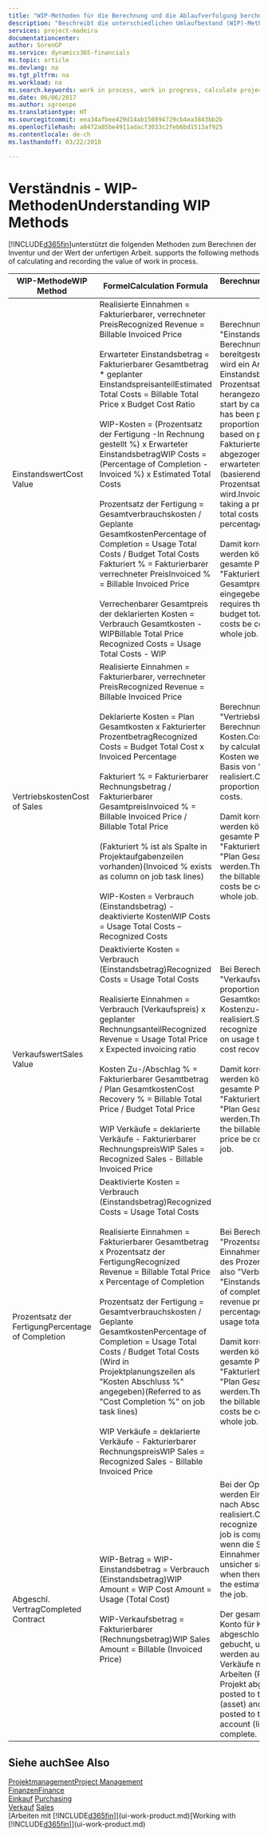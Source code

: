 ```yaml
---
title: "WIP-Methoden für die Berechnung und die Ablaufverfolgung berchnen und aufzeichnen | Microsoft Docs."
description: "Beschreibt die unterschiedlichen Umlaufbestand (WIP)-Methoden, die verwendet werden können, um Finanzdaten für Projekte zu senden und zu überwachen, die im Umlaufbestand sind."
services: project-madeira
documentationcenter: 
author: SorenGP
ms.service: dynamics365-financials
ms.topic: article
ms.devlang: na
ms.tgt_pltfrm: na
ms.workload: na
ms.search.keywords: work in process, work in progress, calculate project WIP
ms.date: 06/06/2017
ms.author: sgroespe
ms.translationtype: HT
ms.sourcegitcommit: eea34afbee429d14ab150894729cb4ea3843bb2b
ms.openlocfilehash: a0472a85be4911adacf3033c2feb6bd1513af925
ms.contentlocale: de-ch
ms.lasthandoff: 03/22/2018

---
```

# <a name="understanding-wip-methods"></a><span data-ttu-id="5f301-103">Verständnis - WIP-Methoden</span><span class="sxs-lookup"><span data-stu-id="5f301-103">Understanding WIP Methods</span></span>
[!INCLUDE[d365fin](includes/d365fin_md.md)]<span data-ttu-id="5f301-104">unterstützt die folgenden Methoden zum Berechnen der Inventur und der Wert der unfertigen Arbeit.</span><span class="sxs-lookup"><span data-stu-id="5f301-104"> supports the following methods of calculating and recording the value of work in process.</span></span>

| <span data-ttu-id="5f301-105">WIP-Methode</span><span class="sxs-lookup"><span data-stu-id="5f301-105">WIP Method</span></span> | <span data-ttu-id="5f301-106">Formel</span><span class="sxs-lookup"><span data-stu-id="5f301-106">Calculation Formula</span></span> | <span data-ttu-id="5f301-107">Berechnungsbeschreibung</span><span class="sxs-lookup"><span data-stu-id="5f301-107">Calculation Description</span></span> |
| --- | --- | --- |
| <span data-ttu-id="5f301-108">Einstandswert</span><span class="sxs-lookup"><span data-stu-id="5f301-108">Cost Value</span></span> |<span data-ttu-id="5f301-109">Realisierte Einnahmen = Fakturierbarer, verrechneter Preis</span><span class="sxs-lookup"><span data-stu-id="5f301-109">Recognized Revenue = Billable Invoiced Price</span></span><br /><br /> <span data-ttu-id="5f301-110">Erwarteter Einstandsbetrag = Fakturierbarer Gesamtbetrag \* geplanter Einstandspreisanteil</span><span class="sxs-lookup"><span data-stu-id="5f301-110">Estimated Total Costs = Billable Total Price x Budget Cost Ratio</span></span><br /><br /> <span data-ttu-id="5f301-111">WIP-Kosten = (Prozentsatz der Fertigung -In Rechnung gestellt %) x Erwarteter Einstandsbetrag</span><span class="sxs-lookup"><span data-stu-id="5f301-111">WIP Costs = (Percentage of Completion - Invoiced %) x Estimated Total Costs</span></span><br /><br /> <span data-ttu-id="5f301-112">Prozentsatz der Fertigung = Gesamtverbrauchskosten / Geplante Gesamtkosten</span><span class="sxs-lookup"><span data-stu-id="5f301-112">Percentage of Completion = Usage Total Costs / Budget Total Costs</span></span><br /> <span data-ttu-id="5f301-113">Fakturiert % = Fakturierbarer verrechneter Preis</span><span class="sxs-lookup"><span data-stu-id="5f301-113">Invoiced % = Billable Invoiced Price</span></span><br /><br /> <span data-ttu-id="5f301-114">Verrechenbarer Gesamtpreis der deklarierten Kosten = Verbrauch Gesamtkosten - WIP</span><span class="sxs-lookup"><span data-stu-id="5f301-114">Billable Total Price Recognized Costs = Usage Total Costs - WIP</span></span> |<span data-ttu-id="5f301-115">Berechnungen vom Typ "Einstandswert" beginnen mit der Berechnung des Werts dessen, was bereitgestellt wurde. Zu diesem Zweck wird ein Anteil des erwarteten Einstandsbetrags (basierend auf dem Prozentsatz der Fertigstellung) herangezogen.</span><span class="sxs-lookup"><span data-stu-id="5f301-115">Cost value calculations start by calculating the value of what has been provided by taking a proportion of the estimated total costs based on percentage of completion.</span></span> <span data-ttu-id="5f301-116">Fakturierte Einstandsbeträge werden abgezogen, indem ein Anteil des erwarteten Einstandsbetrags (basierend auf dem fakturierten Prozentsatz) herangezogen wird.</span><span class="sxs-lookup"><span data-stu-id="5f301-116">Invoiced costs are subtracted by taking a proportion of the estimated total costs based on the invoiced percentage.</span></span><br /><br /> <span data-ttu-id="5f301-117">Damit korrekte Ergebnisse erzielt werden können, müssen für das gesamte Projekt Werte für "Fakturierbarer Gesamtbetrag", "Plan Gesamtpreis" und "Plan Gesamtkosten" eingegeben werden.</span><span class="sxs-lookup"><span data-stu-id="5f301-117">This calculation requires that the billable total price, budget total price, and budget total costs be correctly entered for the whole job.</span></span> |
| <span data-ttu-id="5f301-118">Vertriebskosten</span><span class="sxs-lookup"><span data-stu-id="5f301-118">Cost of Sales</span></span> |<span data-ttu-id="5f301-119">Realisierte Einnahmen = Fakturierbarer, verrechneter Preis</span><span class="sxs-lookup"><span data-stu-id="5f301-119">Recognized Revenue = Billable Invoiced Price</span></span><br /><br /> <span data-ttu-id="5f301-120">Deklarierte Kosten = Plan Gesamtkosten x Fakturierter Prozentbetrag</span><span class="sxs-lookup"><span data-stu-id="5f301-120">Recognized Costs = Budget Total Cost x Invoiced Percentage</span></span><br /><br /> <span data-ttu-id="5f301-121">Fakturiert % = Fakturierbarer Rechnungsbetrag / Fakturierbarer Gesamtpreis</span><span class="sxs-lookup"><span data-stu-id="5f301-121">Invoiced % = Billable Invoiced Price / Billable Total Price</span></span><br /><br /> <span data-ttu-id="5f301-122">(Fakturiert % ist als Spalte in Projektaufgabenzeilen vorhanden)</span><span class="sxs-lookup"><span data-stu-id="5f301-122">(Invoiced % exists as column on job task lines)</span></span><br /><br /> <span data-ttu-id="5f301-123">WIP-Kosten = Verbrauch (Einstandsbetrag) - deaktivierte Kosten</span><span class="sxs-lookup"><span data-stu-id="5f301-123">WIP Costs = Usage Total Costs – Recognized Costs</span></span> |<span data-ttu-id="5f301-124">Berechnungen vom Typ "Vertriebskosten" beginnen mit der Berechnung der deklarierten Kosten.</span><span class="sxs-lookup"><span data-stu-id="5f301-124">Cost of sales calculations begin by calculating the recognized costs.</span></span> <span data-ttu-id="5f301-125">Kosten werden proportional auf der Basis von "Plan Gesamtkosten" realisiert.</span><span class="sxs-lookup"><span data-stu-id="5f301-125">Costs are recognized proportionally based on budget total costs.</span></span><br /><br /> <span data-ttu-id="5f301-126">Damit korrekte Ergebnisse erzielt werden können, müssen für das gesamte Projekt Werte für "Fakturierbarer Gesamtbetrag" und "Plan Gesamtkosten" eingegeben werden.</span><span class="sxs-lookup"><span data-stu-id="5f301-126">This calculation requires that the billable total price and budget total costs be correctly entered for the whole job.</span></span> |
| <span data-ttu-id="5f301-127">Verkaufswert</span><span class="sxs-lookup"><span data-stu-id="5f301-127">Sales Value</span></span> |<span data-ttu-id="5f301-128">Deaktivierte Kosten = Verbrauch (Einstandsbetrag)</span><span class="sxs-lookup"><span data-stu-id="5f301-128">Recognized Costs = Usage Total Costs</span></span><br /><br /> <span data-ttu-id="5f301-129">Realisierte Einnahmen = Verbrauch (Verkaufspreis) x geplanter Rechnungsanteil</span><span class="sxs-lookup"><span data-stu-id="5f301-129">Recognized Revenue = Usage Total Price x Expected invoicing ratio</span></span><br /><br /> <span data-ttu-id="5f301-130">Kosten Zu-/Abschlag % = Fakturierbarer Gesamtbetrag / Plan Gesamtkosten</span><span class="sxs-lookup"><span data-stu-id="5f301-130">Cost Recovery % = Billable Total Price / Budget Total Price</span></span><br /><br /> <span data-ttu-id="5f301-131">WIP Verkäufe = deklarierte Verkäufe - Fakturierbarer Rechnungspreis</span><span class="sxs-lookup"><span data-stu-id="5f301-131">WIP Sales = Recognized Sales - Billable Invoiced Price</span></span> |<span data-ttu-id="5f301-132">Bei Berechnungen vom Typ "Verkaufswert" werden die Einnahmen proportional basierend auf "Verbrauch Gesamtkosten" und dem erwarteten Kostenzu-/-abschlagsanteil realisiert.</span><span class="sxs-lookup"><span data-stu-id="5f301-132">Sales value calculations recognize revenue proportionally based on usage total costs and the expected cost recovery ratio.</span></span><br /><br /> <span data-ttu-id="5f301-133">Damit korrekte Ergebnisse erzielt werden können, müssen für das gesamte Projekt Werte für "Fakturierbarer Gesamtbetrag" und "Plan Gesamtkosten" eingegeben werden.</span><span class="sxs-lookup"><span data-stu-id="5f301-133">This calculation requires that the billable total price and budget total price be correctly entered for the whole job.</span></span> |
| <span data-ttu-id="5f301-134">Prozentsatz der Fertigung</span><span class="sxs-lookup"><span data-stu-id="5f301-134">Percentage of Completion</span></span> |<span data-ttu-id="5f301-135">Deaktivierte Kosten = Verbrauch (Einstandsbetrag)</span><span class="sxs-lookup"><span data-stu-id="5f301-135">Recognized Costs = Usage Total Costs</span></span><br /><br /> <span data-ttu-id="5f301-136">Realisierte Einnahmen = Fakturierbarer Gesamtbetrag x Prozentsatz der Fertigung</span><span class="sxs-lookup"><span data-stu-id="5f301-136">Recognized Revenue = Billable Total Price x Percentage of Completion</span></span><br /><br /> <span data-ttu-id="5f301-137">Prozentsatz der Fertigung = Gesamtverbrauchskosten / Geplante Gesamtkosten</span><span class="sxs-lookup"><span data-stu-id="5f301-137">Percentage of Completion = Usage Total Costs / Budget Total Costs</span></span><br /> <span data-ttu-id="5f301-138">(Wird in Projektplanungszeilen als "Kosten Abschluss %" angegeben)</span><span class="sxs-lookup"><span data-stu-id="5f301-138">(Referred to as "Cost Completion %" on job task lines)</span></span><br /><br /> <span data-ttu-id="5f301-139">WIP Verkäufe = deklarierte Verkäufe - Fakturierbarer Rechnungspreis</span><span class="sxs-lookup"><span data-stu-id="5f301-139">WIP Sales = Recognized Sales - Billable Invoiced Price</span></span> |<span data-ttu-id="5f301-140">Bei Berechnungen vom Typ "Prozentsatz der Fertigung" werden Einnahmen proportional – auf der Basis des Prozentsatzes der Fertigstellung, also "Verbrauch" contra "Einstandspreis" – realisiert.</span><span class="sxs-lookup"><span data-stu-id="5f301-140">Percentage of completion calculations recognize revenue proportionally based on the percentage of completion, that is, usage total costs vs. budget costs.</span></span><br /><br /> <span data-ttu-id="5f301-141">Damit korrekte Ergebnisse erzielt werden können, müssen für das gesamte Projekt Werte für "Fakturierbarer Gesamtbetrag" und "Plan Gesamtkosten" eingegeben werden.</span><span class="sxs-lookup"><span data-stu-id="5f301-141">This calculation requires that the billable total price and budget total costs be correctly entered for the whole job.</span></span> |
| <span data-ttu-id="5f301-142">Abgeschl. Vertrag</span><span class="sxs-lookup"><span data-stu-id="5f301-142">Completed Contract</span></span> |<span data-ttu-id="5f301-143">WIP-Betrag = WIP-Einstandsbetrag = Verbrauch (Einstandsbetrag)</span><span class="sxs-lookup"><span data-stu-id="5f301-143">WIP Amount = WIP Cost Amount = Usage (Total Cost)</span></span><br /><br /> <span data-ttu-id="5f301-144">WIP-Verkaufsbetrag = Fakturierbarer (Rechnungsbetrag)</span><span class="sxs-lookup"><span data-stu-id="5f301-144">WIP Sales Amount = Billable (Invoiced Price)</span></span> |<span data-ttu-id="5f301-145">Bei der Option "Abgeschl. Vertrag" werden Einnahmen und Kosten erst nach Abschluss des Projekts realisiert.</span><span class="sxs-lookup"><span data-stu-id="5f301-145">Completed contract does not recognize revenue and costs until the job is complete.</span></span> <span data-ttu-id="5f301-146">Dies kann nützlich sein, wenn die Schätzungen der Kosten und Einnahmen für das Projekt äusserst unsicher sind.</span><span class="sxs-lookup"><span data-stu-id="5f301-146">You may want to do this when there is high uncertainty around the estimates of costs and revenue for the job.</span></span><br /><br /> <span data-ttu-id="5f301-147">Der gesamte Verbrauch wird auf das Konto für Kosten nicht abgeschlossener Arbeiten (Aktiva) gebucht, und alle fakturierten Verkäufe werden auf das Konto für fakturierte Verkäufe nicht abgeschlossener Arbeiten (Passiva) gebucht, bis das Projekt abgeschlossen ist.</span><span class="sxs-lookup"><span data-stu-id="5f301-147">All usage is posted to the WIP Costs account (asset) and all invoiced sales are posted to the WIP Invoiced Sales account (liability) until the job is complete.</span></span> |

## <a name="see-also"></a><span data-ttu-id="5f301-148">Siehe auch</span><span class="sxs-lookup"><span data-stu-id="5f301-148">See Also</span></span>
[<span data-ttu-id="5f301-149">Projektmanagement</span><span class="sxs-lookup"><span data-stu-id="5f301-149">Project Management</span></span>](projects-manage-projects.md)  
[<span data-ttu-id="5f301-150">Finanzen</span><span class="sxs-lookup"><span data-stu-id="5f301-150">Finance</span></span>](finance.md)  
<span data-ttu-id="5f301-151">[Einkauf](purchasing-manage-purchasing.md)       </span><span class="sxs-lookup"><span data-stu-id="5f301-151">[Purchasing](purchasing-manage-purchasing.md)       </span></span>  
<span data-ttu-id="5f301-152">[Verkauf](sales-manage-sales.md)    </span><span class="sxs-lookup"><span data-stu-id="5f301-152">[Sales](sales-manage-sales.md)    </span></span>  
<span data-ttu-id="5f301-153">[Arbeiten mit [!INCLUDE[d365fin](includes/d365fin_md.md)]](ui-work-product.md)</span><span class="sxs-lookup"><span data-stu-id="5f301-153">[Working with [!INCLUDE[d365fin](includes/d365fin_md.md)]](ui-work-product.md)</span></span>  

